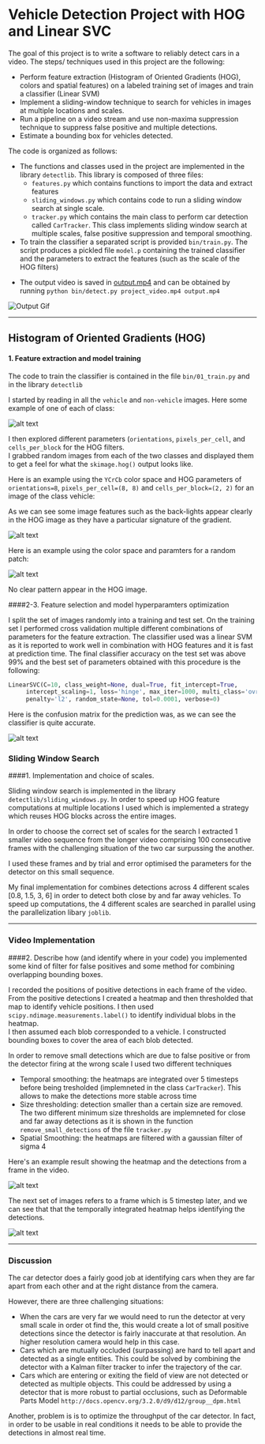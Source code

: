 # Vehicle Detection Project with HOG and Linear SVC 

The goal of this project is to write a software to reliably detect cars in a video.
The steps/ techniques used in  this project are the following:

* Perform feature extraction (Histogram of Oriented Gradients (HOG), colors and spatial features) on a labeled training set of images and train a classifier (Linear SVM)
* Implement a sliding-window technique to search for vehicles in images at multiple locations and scales.
* Run a pipeline on a video stream and use non-maxima suppression technique to suppress false positive and multiple detections.
* Estimate a bounding box for vehicles detected.

The code is organized as follows:

* The functions and classes used in the project are implemented in the library `detectlib`. This library is composed of three files: 
    * `features.py` which contains functions to import the data and extract features
    * `sliding_windows.py` which contains code to run a sliding window search at single scale. 
    * `tracker.py` which contains the main class to perform car  detection called `CarTracker`. This class implements sliding window search at multiple scales, false positive suppression and 
   temporal smoothing.
* To train the classifier a separated script is provided `bin/train.py`. The script produces a pickled file `model.p` containing the trained classifier and
the parameters to extract the features (such as the scale of the HOG filters)


[//]: # (Image References)
[image1]: ./output_images/random_samples.png
[image2]: ./output_images/hog_2.png
[image3]: ./output_images/hog_1.png
[image4]: ./output_images/confusion_matrix.png
[image5]: ./output_images/pipeling_0.png
[image6]: ./output_images/pipeling_5.png
[video1]: ./output.mp4

* The output video is saved in [output.mp4](./output.mp4) and can be obtained by running  `python bin/detect.py project_video.mp4 output.mp4`


![Output Gif](small_video.gif)

---
## Histogram of Oriented Gradients (HOG)

#### 1. Feature extraction and model training

The code to train the classifier is contained in the file `bin/01_train.py` and in the library `detectlib`  

I started by reading in all the `vehicle` and `non-vehicle` images.  Here some example of one of each of class:

![alt text][image1]

I then explored different  parameters (`orientations`, `pixels_per_cell`, and `cells_per_block` for the HOG filters.  
I grabbed random images from each of the two classes and displayed them to get a feel for what the `skimage.hog()` output looks like.

Here is an example using the `YCrCb` color space and HOG parameters of `orientations=8`, `pixels_per_cell=(8, 8)` and `cells_per_block=(2, 2)` for an 
image of the class vehicle:

As we can see some image features such as the back-lights appear clearly in the HOG image as they have a particular signature of the
gradient.

![alt text][image2]

Here is an example using the color space and paramters for a random patch:

![alt text][image3]

No clear pattern appear in the HOG image.


####2-3. Feature selection and model hyperparamters optimization 

I split the set of images randomly into a training and test set. On the training set I performed cross validation multiple different combinations of parameters
for the feature extraction. The classifier used was a linear SVM as it is reported to work well in combination with HOG features and it is fast at prediction time. 
The final classifier accuracy on the test set was above 99% and the best set of parameters obtained with this procedure is the following:

```python
LinearSVC(C=10, class_weight=None, dual=True, fit_intercept=True,
     intercept_scaling=1, loss='hinge', max_iter=1000, multi_class='ovr',
     penalty='l2', random_state=None, tol=0.0001, verbose=0)
```

Here is the confusion matrix for the prediction was, as we can see the classifier is quite accurate.

![alt text][image4]


### Sliding Window Search

####1. Implementation and choice of scales.

Sliding window search is implemented in the library `detectlib/sliding_windows.py`. In order to speed up HOG feature computations
at multiple locations I used which is implemented a strategy which reuses HOG blocks across the entire images.

In order to choose the correct set of scales for the search I extracted 1 smaller video sequence from the longer video comprising
100 consecutive frames with the challenging situation of the two car surpussing the another.

I used these frames and by trial and error optimised the parameters for the detector on this small sequence.

My final implementation for combines detections across 4 different scales [0.8, 1.5, 3, 6] in order to detect both close by
and far away vehicles. To speed up computations, the 4 different scales are searched in parallel using the parallelization libary `joblib`.

---

### Video Implementation


####2. Describe how (and identify where in your code) you implemented some kind of filter for false positives and some method for combining overlapping bounding boxes.

I recorded the positions of positive detections in each frame of the video. From the positive detections I created a heatmap and then thresholded that map to identify vehicle positions.
I then used `scipy.ndimage.measurements.label()` to identify individual blobs in the heatmap.  
I then assumed each blob corresponded to a vehicle.   I constructed bounding boxes to cover the area of each blob detected.  

In order to remove small detections which are due to false positive or from the detector firing at the wrong scale I used two different techniques

 - Temporal smoothing: the heatmaps are integrated over 5 timesteps before being tresholded (implemneted in the class `CarTracker`). This allows to make the detections more
 stable across time
 - Size thresholding: detection smaller than a certain size are removed. The two different minimum size thresholds are implemneted for close and far away detections
 as it is shown in the function `remove_small_detections` of the file `tracker.py`
 - Spatial Smoothing: the heatmaps are filtered with a gaussian filter of sigma 4

Here's an example result showing the heatmap and the detections from a frame in the video.


![alt text][image5]

The next set of images refers to a frame which is 5 timestep later, and we can see that that the temporally integrated
heatmap helps identifying the detections.

![alt text][image6]

---

### Discussion

The car detector does a fairly good job at identifying cars when they are far apart from each other and at the right
distance from the camera.

However, there are three challenging situations:

- When the cars are very far we would need to run the detector at very small scale in order ot find the, this would create 
a lot of small positive detections since the detector is fairly inaccurate at that resolution. An higher resolution camera
would help in this case.
- Cars which are mutually occluded (surpassing) are hard to tell apart and detected as a single entities. This could 
be solved by combining the detector with a Kalman filter tracker to infer the trajectory of the car.
- Cars which are entering or exiting the field of view are not detected or detected as multiple objects. This could be
addressed by using a detector that is more robust to partial occlusions, such as Deformable Parts Model `http://docs.opencv.org/3.2.0/d9/d12/group__dpm.html`

Another, problem is is to optimize the throughput of the car detector.  In fact, in order to be usable in real conditions it needs to be able to provide the detections in almost real time.
